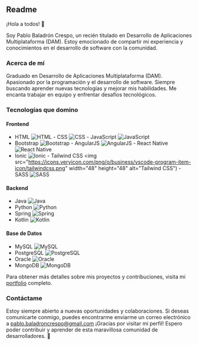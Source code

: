 ## Readme

¡Hola a todos! 👋

Soy Pablo Baladrón Crespo, un recién titulado en Desarrollo de Aplicaciones Multiplataforma (DAM). Estoy emocionado de compartir mi experiencia y conocimientos en el desarrollo de software con la comunidad.

### Acerca de mí
Graduado en Desarrollo de Aplicaciones Multiplataforma (DAM).
Apasionado por la programación y el desarrollo de software.
Siempre buscando aprender nuevas tecnologías y mejorar mis habilidades.
Me encanta trabajar en equipo y enfrentar desafíos tecnológicos.

### Tecnologías que domino
#### Frontend
- HTML ![HTML](https://img.icons8.com/color/48/000000/html-5--v1.png) - CSS ![CSS](https://img.icons8.com/color/48/000000/css3.png) - JavaScript ![JavaScript](https://img.icons8.com/color/48/000000/javascript--v1.png)
- Bootstrap ![Bootstrap](https://img.icons8.com/color/48/000000/bootstrap.png) - AngularJS ![AngularJS](https://img.icons8.com/color/48/000000/angularjs.png) - React Native ![React Native](https://img.icons8.com/color/48/000000/react-native.png)
- Ionic ![Ionic](https://img.icons8.com/color/48/000000/ionic.png) - Tailwind CSS <img src="https://icons.veryicon.com/png/o/business/vscode-program-item-icon/tailwindcss.png" width="48" height="48" alt="Tailwind CSS") - SASS ![SASS](https://img.icons8.com/color/48/000000/sass.png)


#### Backend
- Java ![Java](https://img.icons8.com/color/48/000000/java-coffee-cup-logo--v2.png)
- Python ![Python](https://img.icons8.com/color/48/000000/python.png)
- Spring ![Spring](https://img.icons8.com/color/48/000000/spring-logo.png)
- Kotlin ![Kotlin](https://img.icons8.com/color/48/000000/kotlin.png)

#### Base de Datos
- MySQL ![MySQL](https://img.icons8.com/color/48/000000/mysql-logo.png)
- PostgreSQL ![PostgreSQL](https://img.icons8.com/color/48/000000/postgreesql.png)
- Oracle ![Oracle](https://img.icons8.com/color/48/000000/oracle-logo.png)
- MongoDB ![MongoDB](https://img.icons8.com/color/48/000000/mongodb.png)

Para obtener más detalles sobre mis proyectos y contribuciones, visita mi [portfolio](#) completo.

### Contáctame
Estoy siempre abierto a nuevas oportunidades y colaboraciones. Si deseas comunicarte conmigo, puedes encontrarme enviarme un correo electrónico a pablo.baladroncrespo@gmail.com
¡Gracias por visitar mi perfil! Espero poder contribuir y aprender de esta maravillosa comunidad de desarrolladores. 🚀
